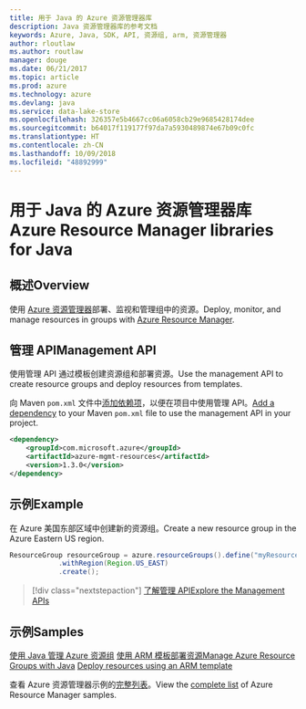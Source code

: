 ```yaml
---
title: 用于 Java 的 Azure 资源管理器库
description: Java 资源管理器库的参考文档
keywords: Azure, Java, SDK, API, 资源组, arm, 资源管理器
author: rloutlaw
ms.author: routlaw
manager: douge
ms.date: 06/21/2017
ms.topic: article
ms.prod: azure
ms.technology: azure
ms.devlang: java
ms.service: data-lake-store
ms.openlocfilehash: 326357e5b4667cc06a6058cb29e9685428174dee
ms.sourcegitcommit: b64017f119177f97da7a5930489874e67b09c0fc
ms.translationtype: HT
ms.contentlocale: zh-CN
ms.lasthandoff: 10/09/2018
ms.locfileid: "48892999"
---
```

# <a name="azure-resource-manager-libraries-for-java"></a><span data-ttu-id="ac70e-104">用于 Java 的 Azure 资源管理器库</span><span class="sxs-lookup"><span data-stu-id="ac70e-104">Azure Resource Manager libraries for Java</span></span>

## <a name="overview"></a><span data-ttu-id="ac70e-105">概述</span><span class="sxs-lookup"><span data-stu-id="ac70e-105">Overview</span></span>

<span data-ttu-id="ac70e-106">使用 [Azure 资源管理器](https://docs.microsoft.com/azure/azure-resource-manager/resource-group-overview)部署、监视和管理组中的资源。</span><span class="sxs-lookup"><span data-stu-id="ac70e-106">Deploy, monitor, and manage resources in groups with [Azure Resource Manager](https://docs.microsoft.com/azure/azure-resource-manager/resource-group-overview).</span></span>

## <a name="management-api"></a><span data-ttu-id="ac70e-107">管理 API</span><span class="sxs-lookup"><span data-stu-id="ac70e-107">Management API</span></span>

<span data-ttu-id="ac70e-108">使用管理 API 通过模板创建资源组和部署资源。</span><span class="sxs-lookup"><span data-stu-id="ac70e-108">Use the management API to create resource groups and deploy resources from templates.</span></span>

<span data-ttu-id="ac70e-109">向 Maven `pom.xml` 文件中[添加依赖项](https://maven.apache.org/guides/getting-started/index.html#How_do_I_use_external_dependencies)，以便在项目中使用管理 API。</span><span class="sxs-lookup"><span data-stu-id="ac70e-109">[Add a dependency](https://maven.apache.org/guides/getting-started/index.html#How_do_I_use_external_dependencies) to your Maven `pom.xml` file to use the management API in your project.</span></span>


```XML
<dependency>
    <groupId>com.microsoft.azure</groupId>
    <artifactId>azure-mgmt-resources</artifactId>
    <version>1.3.0</version>
</dependency>
```

## <a name="example"></a><span data-ttu-id="ac70e-110">示例</span><span class="sxs-lookup"><span data-stu-id="ac70e-110">Example</span></span>

<span data-ttu-id="ac70e-111">在 Azure 美国东部区域中创建新的资源组。</span><span class="sxs-lookup"><span data-stu-id="ac70e-111">Create a new resource group in the Azure Eastern US region.</span></span>

```java
ResourceGroup resourceGroup = azure.resourceGroups().define("myResourceGroup")
            .withRegion(Region.US_EAST)
            .create();
```

> [!div class="nextstepaction"]
> [<span data-ttu-id="ac70e-112">了解管理 API</span><span class="sxs-lookup"><span data-stu-id="ac70e-112">Explore the Management APIs</span></span>](/java/api/overview/azure/resources/management)

## <a name="samples"></a><span data-ttu-id="ac70e-113">示例</span><span class="sxs-lookup"><span data-stu-id="ac70e-113">Samples</span></span>

<span data-ttu-id="ac70e-114">[使用 Java 管理 Azure 资源组][1] 
[使用 ARM 模板部署资源][2]</span><span class="sxs-lookup"><span data-stu-id="ac70e-114">[Manage Azure Resource Groups with Java][1] 
[Deploy resources using an ARM template][2]</span></span>

[1]: https://github.com/Azure-Samples/resources-java-manage-resource-group
[2]: https://github.com/Azure-Samples/resources-java-deploy-using-arm-template

<span data-ttu-id="ac70e-115">查看 Azure 资源管理器示例的[完整列表](https://azure.microsoft.com/resources/samples/?platform=java&term=resource)。</span><span class="sxs-lookup"><span data-stu-id="ac70e-115">View the [complete list](https://azure.microsoft.com/resources/samples/?platform=java&term=resource) of Azure Resource Manager samples.</span></span>
